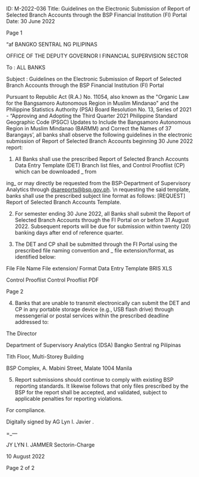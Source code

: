 ID: M-2022-036
Title: Guidelines on the Electronic Submission of Report of Selected Branch Accounts through the BSP Financial Institution (Fl) Portal
Date: 30 June 2022

Page 1

“af BANGKO SENTRAL NG PILIPINAS

OFFICE OF THE DEPUTY GOVERNOR I FINANCIAL SUPERVISION SECTOR

To : ALL BANKS

Subject : Guidelines on the Electronic Submission of Report of Selected Branch Accounts through the BSP Financial Institution (Fl) Portal

Pursuant to Republic Act (R.A.) No. 11054, also known as the "Organic Law for the Bangsamoro Autonomous Region in Muslim Mindanao" and the Philippine Statistics Authority (PSA) Board Resolution No. 13, Series of 2021 - “Approving and Adopting the Third Quarter 2021 Philippine Standard Geographic Code (PSGC) Updates to Include the Bangsamoro Autonomous Region in Muslim Mindanao (BARMM) and Correct the Names of 37 Barangays’, all banks shall observe the following guidelines in the electronic submission of Report of Selected Branch Accounts beginning 30 June 2022 report:

1. All Banks shall use the prescribed Report of Selected Branch Accounts Data Entry Template (DET) Branch list files, and Control Prooflist (CP) which can be downloaded _ from

ing_ or may directly be requested from the BSP-Department of Supervisory Analytics through dsareports@bsp.gov.ph. \n requesting the said template, banks shall use the prescribed subject line format as follows: [REQUEST] Report of Selected Branch Accounts Template.

2. For semester ending 30 June 2022, all Banks shall submit the Report of Selected Branch Accounts through the FI Portal on or before 31 August 2022. Subsequent reports will be due for submission within twenty (20) banking days after end of reference quarter.

3. The DET and CP shall be submitted through the FI Portal using the prescribed file naming convention and _ file extension/format, as identified below:

File File Name File extension/ Format Data Entry Template BRIS XLS

Control Prooflist Control Prooflist PDF

Page 2

4. Banks that are unable to transmit electronically can submit the DET and CP in any portable storage device (e.g., USB flash drive) through messengerial or postal services within the prescribed deadline addressed to:

The Director

Department of Supervisory Analytics (DSA) Bangko Sentral ng Pilipinas

Tith Floor, Multi-Storey Building

BSP Complex, A. Mabini Street, Malate 1004 Manila

5. Report submissions should continue to comply with existing BSP reporting standards. It likewise follows that only files prescribed by the BSP for the report shall be accepted, and validated, subject to applicable penalties for reporting violations.

For compliance.

Digitally signed by AG Lyn I. Javier .

=_—

JY LYN I. JAMMER Sectorin-Charge

10 August 2022

Page 2 of 2